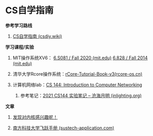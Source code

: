 # CS自学指南

**参考学习路线**

1. [CS自学指南 (csdiy.wiki)](https://csdiy.wiki/)

   

**学习课程/实验**

1. MIT操作系统XV6： [6.S081 / Fall 2020 (mit.edu)](https://pdos.csail.mit.edu/6.S081/2020/schedule.html)  [6.828 / Fall 2014 (mit.edu)](https://pdos.csail.mit.edu/6.828/2014/schedule.html)

2. 清华大学Rcore操作系统：[rCore-Tutorial-Book-v3(rcore-os.cn)](http://rcore-os.cn/rCore-Tutorial-Book-v3/index.html)

3. 计算机网络lab：[CS 144: Introduction to Computer Networking](https://cs144.github.io/) 

   1. 参考笔记：[2021 CS144 实验笔记 – 沧海月明 (inlighting.org)](https://www.inlighting.org/archives/2021-cs144-notes)

      


**文章**

1. [发现对内核感兴趣呢！](https://mp.weixin.qq.com/s/hwM0Wai4dv6NdzO0uwg6fg)

2.  [南方科技大学飞跃手册 (sustech-application.com)](https://sustech-application.com/#/?id=南方科技大学飞跃手册) 
